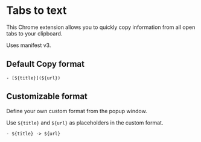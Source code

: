 # Tabs to text

This Chrome extension allows you to quickly copy information from all open tabs to your clipboard.

Uses manifest v3.

## Default Copy format

```
- [${title}](${url})
```

## Customizable format 

Define your own custom format from the popup window.

Use `${title}` and `${url}` as placeholders in the custom format.

```
- ${title} -> ${url}
```

